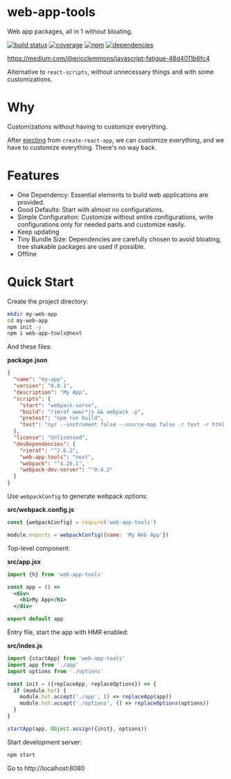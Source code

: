 # web-app-tools

Web app packages, all in 1 without bloating.

[![build status](https://travis-ci.org/dk00/web-app-tools.svg)](https://travis-ci.org/dk00/web-app-tools)
[![coverage](https://codecov.io/gh/dk00/web-app-tools/branch/master/graph/badge.svg)](https://codecov.io/gh/dk00/web-app-tools)
[![npm](https://img.shields.io/npm/v/web-app-tools.svg)](https://npm.im/web-app-tools)
[![dependencies](https://david-dm.org/dk00/web-app-tools/status.svg)](https://david-dm.org/dk00/web-app-tools)

https://medium.com/@ericclemmons/javascript-fatigue-48d4011b6fc4

Alternative to `react-scripts`, without unnecessary things and with some customizations.

# Why

Customizations without having to customize everything.

After [ejecting](https://medium.com/@timarney/but-i-dont-wanna-eject-3e3da5826e39) from `create-react-app`, we can customize everything, and we have to customize everything. There's no way back.

# Features

- One Dependency: Essential elements to build web applications are provided.
- Good Defaults: Start with almost no configurations.
- Simple Configuration: Customize without entire configurations, write configurations only for needed parts and customize easily.
- Keep updating
- Tiny Bundle Size: Dependencies are carefully chosen to avoid bloating, tree shakable packages are used if possible.
- Offline

# Quick Start

Create the project directory:

```sh
mkdir my-web-app
cd my-web-app
npm init -y
npm i web-app-tools@next
```

And these files:

**package.json**

```json
{
  "name": "my-app",
  "version": "0.0.1",
  "description": "My App",
  "scripts": {
    "start": "webpack-serve",
    "build": "rimraf www/*js && webpack -p",
    "pretest": "npm run build",
    "test": "nyc --instrument false --source-map false -r text -r html -r json -r lcovonly node test"
  },
  "license": "Unlicensed",
  "devDependencies": {
    "rimraf": "^2.6.2",
    "web-app-tools": "next",
    "webpack": "^4.26.1",
    "webpack-dev-server": "^0.4.2"
  }
}
```

Use `webpackConfig` to generate webpack options:

**src/webpack.config.js**

```js
const {webpackConfig} = require('web-app-tools')

module.exports = webpackConfig({name: 'My Web App'})
```

Top-level component:

**src/app.jsx**

```jsx
import {h} from 'web-app-tools'

const app = () =>
  <div>
    <h1>My App</h1>
  </div>

export default app
```

Entry file, start the app with HMR enabled:

**src/index.js**

```js
import {startApp} from 'web-app-tools'
import app from './app'
import options from './options'

const init = ({replaceApp, replaceOptions}) => {
  if (module.hot) {
    module.hot.accept('./app', () => replaceApp(app))
    module.hot.accept('./options', () => replaceOptions(options))
  }
}

startApp(app, Object.assign({init}, options))
```

Start development server:

```sh
npm start
```

Go to http://localhost:8080
